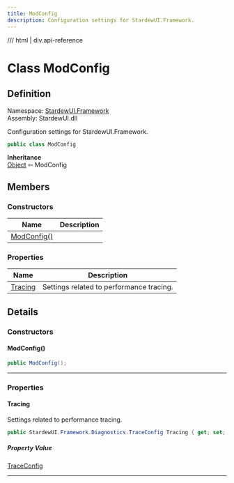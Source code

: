 ```yaml
---
title: ModConfig
description: Configuration settings for StardewUI.Framework.
---
```


<link rel="stylesheet" href="/StardewUI/stylesheets/reference.css" />

/// html | div.api-reference

# Class ModConfig

## Definition

<div class="api-definition" markdown>

Namespace: [StardewUI.Framework](index.md)  
Assembly: StardewUI.dll  

</div>

Configuration settings for StardewUI.Framework.

```cs
public class ModConfig
```

**Inheritance**  
[Object](https://learn.microsoft.com/en-us/dotnet/api/system.object) ⇦ ModConfig

## Members

### Constructors

 | Name | Description |
| --- | --- |
| [ModConfig()](#modconfig) |  | 

### Properties

 | Name | Description |
| --- | --- |
| [Tracing](#tracing) | Settings related to performance tracing. | 

## Details

### Constructors

#### ModConfig()



```cs
public ModConfig();
```

-----

### Properties

#### Tracing

Settings related to performance tracing.

```cs
public StardewUI.Framework.Diagnostics.TraceConfig Tracing { get; set; }
```

##### Property Value

[TraceConfig](diagnostics/traceconfig.md)

-----


